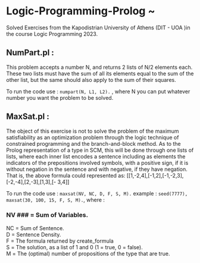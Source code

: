# Logic-Programming-Prolog ~ 
Solved Exercises from the Kapodistrian University of Athens (DIT - UOA )in the course Logic Programming 2023.

## NumPart.pl :
This problem accepts a number N, and returns 2 lists of N/2 elements each. These two lists must have the sum of all its elements equal to the sum of the other list, but the same should also apply to the sum of their squares.

To run the code use : ```numpart(N, L1, L2).``` , where N you can put whatever number you want the problem to be solved.


## MaxSat.pl :
The object of this exercise is not to solve the problem of the maximum satisfiability as an optimization problem through the logic technique of constrained programming and the branch-and-block method. As to the Prolog representation of a type in SCM, this will be done through one lists of lists, where each inner list encodes a sentence including as elements the indicators of the prepositions involved symbols, with a positive sign, if it is without negation in the sentence and with negative, if they have negation. That is, the above formula could represented as: [[1,-2,4],[-1,2],[-1,-2,3],[-2,-4],[2,-3],[1,3],[- 3,4]]

To run the code use : ```maxsat(NV, NC, D, F, S, M).``` example : ```seed(7777), maxsat(30, 100, 15, F, S, M).```, where : 

### NV ### = Sum of Variables. <br>
NC = Sum of Sentence. <br>
D  = Sentence Density. <br>
F  = The formula returned by create_formula <br>
S  = Τhe solution, as a list of 1 and 0 (1 = true, 0 = false). <br>
M  = Τhe (optimal) number of propositions of the type that are true. <br>

